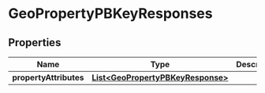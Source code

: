 
# GeoPropertyPBKeyResponses

## Properties
Name | Type | Description | Notes
------------ | ------------- | ------------- | -------------
**propertyAttributes** | [**List&lt;GeoPropertyPBKeyResponse&gt;**](GeoPropertyPBKeyResponse.md) |  |  [optional]



